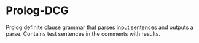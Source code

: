 # Prolog-DCG

Prolog definite clause grammar that parses input sentences and outputs a parse.
Contains test sentences in the comments with results.
